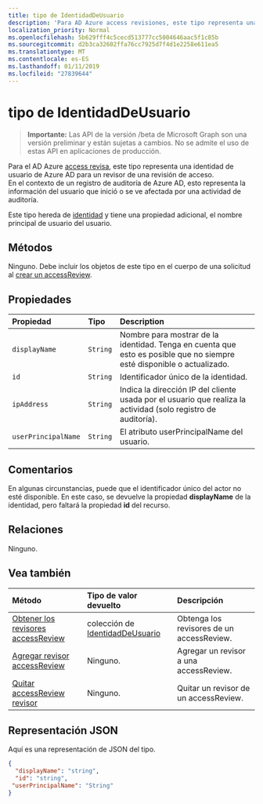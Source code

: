 ```yaml
---
title: tipo de IdentidadDeUsuario
description: 'Para AD Azure access revisiones, este tipo representa una identidad de usuario de Azure AD para un revisor de una revisión de access.  '
localization_priority: Normal
ms.openlocfilehash: 5b629fff4c5cecd513777cc5004646aac5f1c85b
ms.sourcegitcommit: d2b3ca32602ffa76cc7925d7f4d1e2258e611ea5
ms.translationtype: MT
ms.contentlocale: es-ES
ms.lasthandoff: 01/11/2019
ms.locfileid: "27839644"
---
```

# <a name="useridentity-type"></a>tipo de IdentidadDeUsuario

> **Importante:** Las API de la versión /beta de Microsoft Graph son una versión preliminar y están sujetas a cambios. No se admite el uso de estas API en aplicaciones de producción.

Para el AD Azure [access revisa](accessreviews-root.md), este tipo representa una identidad de usuario de Azure AD para un revisor de una revisión de acceso.  
En el contexto de un registro de auditoría de Azure AD, esto representa la información del usuario que inició o se ve afectada por una actividad de auditoría.

Este tipo hereda de [identidad](identity.md) y tiene una propiedad adicional, el nombre principal de usuario del usuario.

## <a name="methods"></a>Métodos

Ninguno.  Debe incluir los objetos de este tipo en el cuerpo de una solicitud al [crear un accessReview](../api/accessreview-create.md).

## <a name="properties"></a>Propiedades
| Propiedad     | Tipo   |Description|
|:---------------|:--------|:----------|
| `displayName` | `String` | Nombre para mostrar de la identidad. Tenga en cuenta que esto es posible que no siempre esté disponible o actualizado.    |
| `id`          | `String` | Identificador único de la identidad.  |
| `ipAddress`| `String`| Indica la dirección IP del cliente usada por el usuario que realiza la actividad (solo registro de auditoría).|
| `userPrincipalName`|`String` | El atributo userPrincipalName del usuario. |

## <a name="remarks"></a>Comentarios

En algunas circunstancias, puede que el identificador único del actor no esté disponible. En este caso, se devuelve la propiedad **displayName** de la identidad, pero faltará la propiedad **id** del recurso.

## <a name="relationships"></a>Relaciones

Ninguno.

## <a name="see-also"></a>Vea también

| Método           | Tipo de valor devuelto    |Descripción|
|:---------------|:--------|:----------|
|[Obtener los revisores accessReview](../api/accessreview-listreviewers.md) |       colección de [IdentidadDeUsuario](useridentity.md)| Obtenga los revisores de un accessReview. |
|[Agregar revisor accessReview](../api/accessreview-addreviewer.md) |      Ninguno.   |   Agregar un revisor a una accessReview. |
|[Quitar accessReview revisor](../api/accessreview-removereviewer.md) | Ninguno.  |   Quitar un revisor de un accessReview. |

## <a name="json-representation"></a>Representación JSON

Aquí es una representación de JSON del tipo.

<!-- {
  "blockType": "resource",
  "optionalProperties": [
"displayName", "thumbnails"
  ],
  "@odata.type": "microsoft.graph.userIdentity"
}-->

```json
{
  "displayName": "string",
  "id": "string",
 "userPrincipalName": "String"
}

```

<!-- {
  "type": "#page.annotation",
  "description": "userIdentity type",
  "keywords": "",
  "section": "documentation",
  "tocPath": ""
}-->
